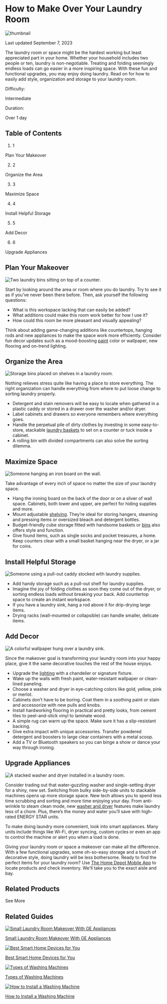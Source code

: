 # How to Make Over Your Laundry Room

![thumbnail](https://i3.ytimg.com/vi/0e54DFVNb1s/hqdefault.jpg)

Last updated September 7, 2023

The laundry room or space might be the hardest working but least appreciated part in your home. Whether your household includes two people or ten, laundry is non-negotiable. Treating and folding seemingly endless loads can go easier in a more inspiring space. With these fun and functional upgrades, you may enjoy doing laundry. Read on for how to easily add style, organization and storage to your laundry room.

Difficulty:

Intermediate

Duration:

Over 1 day


## Table of Contents

  1. 1

Plan Your Makeover

  2. 2

Organize the Area

  3. 3

Maximize Space

  4. 4

Install Helpful Storage

  5. 5

Add Decor

  6. 6

Upgrade Appliances




## Plan Your Makeover

![Two laundry bins sitting on top of a counter.](https://contentgrid.homedepot-static.com/hdus/en_US/DTCCOMNEW/Articles/how-to-make-over-your-laundry-room-2023-step-1.jpg)

Start by looking around the area or room where you do laundry. Try to see it as if you’ve never been there before. Then, ask yourself the following questions:  


  


  * What is this workspace lacking that can easily be added?
  * What additions could make this room work better for how I use it?
  * How could this room be more pleasant and visually appealing?



  


Think about adding game-changing additions like countertops, hanging rods and new appliances to make the space work more efficiently. Consider fun decor updates such as a mood-boosting [paint](/b/Paint-Paint-Colors/N-5yc1vZcaw8) color or wallpaper, new flooring and on-trend lighting.  


## Organize the Area

![Storage bins placed on shelves in a laundry room.](https://contentgrid.homedepot-static.com/hdus/en_US/DTCCOMNEW/Articles/how-to-make-over-your-laundry-room-2023-step-2.jpg)

Nothing relieves stress quite like having a place to store everything. The right organization can handle everything from where to put loose change to sorting laundry properly.  


  


  * Detergent and stain removers will be easy to locate when gathered in a plastic caddy or stored in a drawer over the washer and/or dryer.
  * Label cabinets and drawers so everyone remembers where everything goes.
  * Handle the perpetual pile of dirty clothes by investing in some easy-to-store, stackable [laundry baskets](/b/Storage-Organization-Laundry-Room-Storage-Laundry-Baskets/N-5yc1vZchd7) to set on a counter or tuck inside a cabinet.
  * A rolling bin with divided compartments can also solve the sorting dilemma.



## Maximize Space

![Someone hanging an iron board on the wall.](https://contentgrid.homedepot-static.com/hdus/en_US/DTCCOMNEW/Articles/how-to-make-over-your-laundry-room-2023-step-4.jpg)

Take advantage of every inch of space no matter the size of your laundry space.  


  * Hang the ironing board on the back of the door or on a sliver of wall space. Cabinets, both lower and upper, are perfect for hiding supplies and more.
  * Mount adjustable [shelving](/b/Storage-Organization-Shelving/N-5yc1vZc89k). They’re ideal for storing hangers, steaming and pressing items or oversized bleach and detergent bottles.
  * Budget-friendly cube storage fitted with handsome baskets or [bins](/b/Storage-Organization-Storage-Containers-Storage-Bins/N-5yc1vZcl3z) also offers style and function.
  * Give found items, such as single socks and pocket treasures, a home. Keep counters clear with a small basket hanging near the dryer, or a jar for coins.



## Install Helpful Storage

![Someone using a pull-out caddy stocked with laundry supplies.](https://contentgrid.homedepot-static.com/hdus/en_US/DTCCOMNEW/Articles/how-to-make-over-your-laundry-room-2023-step-3.jpg)

  * Add handy storage such as a pull-out shelf for laundry supplies.
  * Imagine the joy of folding clothes as soon they come out of the dryer, or sorting endless loads without breaking your back. Add countertop space to create an instant workspace.
  * If you have a laundry sink, hang a rod above it for drip-drying large items.
  * Drying racks (wall-mounted or collapsible) can handle smaller, delicate items.



## Add Decor

![A colorful wallpaper hung over a laundry sink.](https://contentgrid.homedepot-static.com/hdus/en_US/DTCCOMNEW/Articles/how-to-make-over-your-laundry-room-2023-step-5.jpg)

Since the makeover goal is transforming your laundry room into your happy place, give it the same decorative touches the rest of the house enjoys.  
  


  * Upgrade the [lighting](/b/Smart-Home-Smart-Lighting/N-5yc1vZc7c8) with a chandelier or signature fixture.
  * Wake up the walls with fresh paint, water-resistant wallpaper or clean-lined paneling.
  * Choose a washer and dryer in eye-catching colors like gold, yellow, pink or merlot.
  * Cabinets don’t have to be boring. Coat them in a soothing paint or stain and accessorize with new pulls and knobs.
  * Install hardworking flooring in practical and pretty looks, from cement tiles to peel-and-stick vinyl to laminate wood.
  * A simple rug can warm up the space. Make sure it has a slip-resistant backing.
  * Give extra impact with unique accessories. Transfer powdered detergent and boosters to large clear containers with a metal scoop.
  * Add a TV or Bluetooth speakers so you can binge a show or dance your way through ironing.



## Upgrade Appliances

![A stacked washer and dryer installed in a laundry room.](https://contentgrid.homedepot-static.com/hdus/en_US/DTCCOMNEW/Articles/how-to-make-over-your-laundry-room-2023-step-6.jpg)

Consider trading out that water-guzzling washer and single-setting dryer for a shiny, new set. Switching from bulky side-by-side units to stackable machines opens up more storage space. New tech allows you to spend less time scrubbing and sorting and more time enjoying your day. From anti-wrinkle to steam clean mode, new [washer and dryer](/b/Smart-Home-Smart-Appliances-Smart-Washers-and-Dryers/N-5yc1vZ2fkp386) features make laundry less of a chore. Plus, there’s the money and water you’ll save with high-rated ENERGY STAR units.

To make doing laundry more convenient, look into smart appliances. Many units include things like Wi-Fi, dryer syncing, custom cycles or even an app to control the machine or alert you when a load is done.  


Giving your laundry room or space a makeover can make all the difference. With a few functional upgrades, some oh-so-easy storage and a touch of decorative style, doing laundry will be less bothersome. Ready to find the perfect items for your laundry room? Use [The Home Depot Mobile App](https://www.homedepot.com/c/SF_Mobile_Shopping) to locate products and check inventory. We'll take you to the exact aisle and bay.  


## Related Products

See More

## Related Guides

[![Small Laundry Room Makeover With GE Appliances](https://contentgrid.homedepot-static.com/hdus/en_US/DTCCOMNEW/Articles/small-laundry-room-makeover-with-ge-appliances-thumbnail.jpg)](https://www.homedepot.com/c/ap/small-laundry-room-makeover-with-ge-appliances/9ba683603be9fa5395fab90193da24d4)

[Small Laundry Room Makeover With GE Appliances](https://www.homedepot.com/c/ap/small-laundry-room-makeover-with-ge-appliances/9ba683603be9fa5395fab90193da24d4)

[![Best Smart Home Devices for You](https://i3.ytimg.com/vi/XLLqc3LymrA/maxresdefault.jpg)](https://www.homedepot.com/c/ab/best-smart-home-devices-for-you/9ba683603be9fa5395fab908c96318b)

[Best Smart Home Devices for You](https://www.homedepot.com/c/ab/best-smart-home-devices-for-you/9ba683603be9fa5395fab908c96318b)

[![Types of Washing Machines](https://i3.ytimg.com/vi/XWZmoh4QBfU/maxresdefault.jpg)](https://www.homedepot.com/c/ab/best-washing-machines-for-your-laundry-room/9ba683603be9fa5395fab907ed543ec)

[Types of Washing Machines](https://www.homedepot.com/c/ab/best-washing-machines-for-your-laundry-room/9ba683603be9fa5395fab907ed543ec)

[![How to Install a Washing Machine](https://i3.ytimg.com/vi/QKNn6AhRQ1Y/maxresdefault.jpg)](https://www.homedepot.com/c/ah/how-to-install-a-washing-machine/9ba683603be9fa5395fab90ca1b2d3e)

[How to Install a Washing Machine](https://www.homedepot.com/c/ah/how-to-install-a-washing-machine/9ba683603be9fa5395fab90ca1b2d3e)

